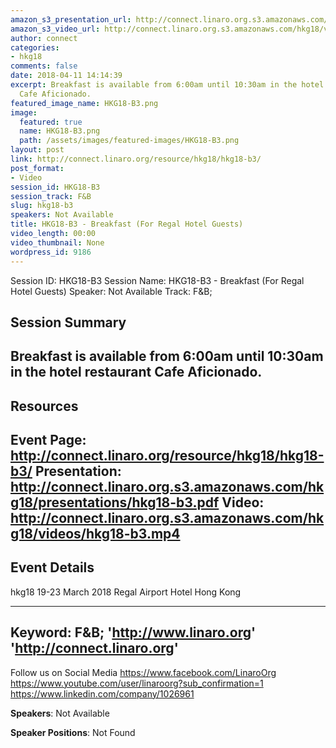 ```yaml
---
amazon_s3_presentation_url: http://connect.linaro.org.s3.amazonaws.com/hkg18/presentations/hkg18-b3.pdf
amazon_s3_video_url: http://connect.linaro.org.s3.amazonaws.com/hkg18/videos/hkg18-b3.mp4
author: connect
categories:
- hkg18
comments: false
date: 2018-04-11 14:14:39
excerpt: Breakfast is available from 6:00am until 10:30am in the hotel restaurant
  Cafe Aficionado.
featured_image_name: HKG18-B3.png
image:
  featured: true
  name: HKG18-B3.png
  path: /assets/images/featured-images/HKG18-B3.png
layout: post
link: http://connect.linaro.org/resource/hkg18/hkg18-b3/
post_format:
- Video
session_id: HKG18-B3
session_track: F&B
slug: hkg18-b3
speakers: Not Available
title: HKG18-B3 - Breakfast (For Regal Hotel Guests)
video_length: 00:00
video_thumbnail: None
wordpress_id: 9186
---
```


Session ID: HKG18-B3
Session Name: HKG18-B3 - Breakfast (For Regal Hotel Guests)
Speaker: Not Available
Track: F&B;


## Session Summary
Breakfast is available from 6:00am until 10:30am in the hotel restaurant Cafe Aficionado.
---------------------------------------------------
## Resources
Event Page: http://connect.linaro.org/resource/hkg18/hkg18-b3/
Presentation: http://connect.linaro.org.s3.amazonaws.com/hkg18/presentations/hkg18-b3.pdf
Video: http://connect.linaro.org.s3.amazonaws.com/hkg18/videos/hkg18-b3.mp4
 ---------------------------------------------------
## Event Details
hkg18
19-23 March 2018 
Regal Airport Hotel Hong Kong

---------------------------------------------------
Keyword: F&B;
'http://www.linaro.org'
'http://connect.linaro.org'
---------------------------------------------------
Follow us on Social Media
https://www.facebook.com/LinaroOrg
https://www.youtube.com/user/linaroorg?sub_confirmation=1
https://www.linkedin.com/company/1026961

**Speakers**: Not Available

**Speaker Positions**: Not Found